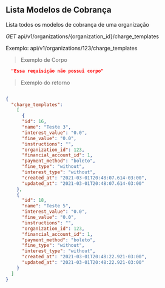 ## Lista Modelos de Cobrança

Lista todos os modelos de cobrança de uma organização

<div class="api-endpoint">
  <div class="endpoint-data">
    <i class="label label-get">GET</i>
     api/v1/organizations/{organization_id}/charge_templates
  </div>
</div>

Exemplo: api/v1/organizations/123/charge_templates
> Exemplo de Corpo

```json
  "Essa requisição não possui corpo"
```

> Exemplo do retorno

```json

{
  "charge_templates": 
    [
      {
      "id": 16,
      "name": "Teste 3",
      "interest_value": "0.0",
      "fine_value": "0.0",
      "instructions": "",
      "organization_id": 123,
      "financial_account_id": 1,
      "payment_method": "boleto",
      "fine_type": "without",
      "interest_type": "without",
      "created_at": "2021-03-01T20:48:07.614-03:00",
      "updated_at": "2021-03-01T20:48:07.614-03:00"
    },
    {
      "id": 18,
      "name": "Teste 5",
      "interest_value": "0.0",
      "fine_value": "0.0",
      "instructions": "",
      "organization_id": 123,
      "financial_account_id": 1,
      "payment_method": "boleto",
      "fine_type": "without",
      "interest_type": "without",
      "created_at": "2021-03-01T20:48:22.921-03:00",
      "updated_at": "2021-03-01T20:48:22.921-03:00"
    }
  ]
}
```

